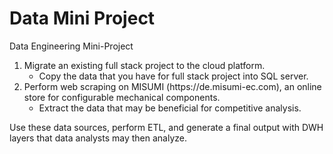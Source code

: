 # Data Mini Project

Data Engineering Mini-Project
<ol>
    <li>Migrate an existing full stack project to the cloud platform.
        <ul>
            <li>Copy the data that you have for full stack project into SQL server.</li>
        </ul>
    </li> 
    <li>Perform web scraping on MISUMI (https://de.misumi-ec.com), an online store for configurable mechanical components.
    <ul>
        <li>Extract the data that may be beneficial for competitive analysis.</li>
    </li>
    
</ol>

Use these data sources, perform ETL, and generate a final output with DWH layers that data analysts may then analyze.
